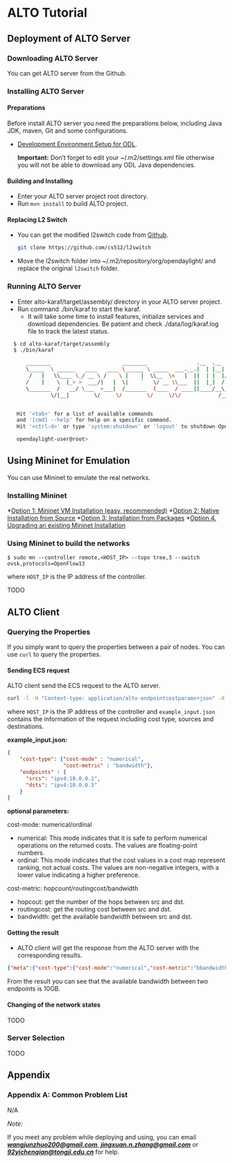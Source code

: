 # ALTO Tutorial

## Deployment of ALTO Server

### Downloading ALTO Server

You can get ALTO server from the Github.

### Installing ALTO Server

#### Preparations

Before install ALTO server you need the preparations below, including Java JDK, maven, Git and some configurations.

* [Development Environment Setup for ODL](https://wiki.opendaylight.org/view/GettingStarted:Development_Environment_Setup).

  **Important:** Don’t forget to edit your ~/.m2/settings.xml file otherwise you will not be able to download any ODL Java dependencies.

#### Building and Installing

* Enter your ALTO server project root directory.
* Run `mvn install` to build ALTO project.

#### Replacing L2 Switch

* You can get the modified l2switch code from [Github](https://github.com/cs512/l2switch).

  ``` bash
  git clone https://github.com/cs512/l2switch
  ```

* Move the l2switch folder into ~/.m2/repository/org/opendaylight/ and replace the original `l2switch` folder.

### Running ALTO Server

* Enter alto-karaf/target/assembly/ directory in your ALTO server project.
* Run command ./bin/karaf to start the karaf.
	* It will take some time to install features, initialize services and download dependencies. Be patient and check ./data/log/karaf.log file to track the latest status.

``` bash
  $ cd alto-karaf/target/assembly
  $ ./bin/karaf

      ________                       ________                .__  .__       .__     __
      \_____  \ ______   ____   ____ \______ \ _____  ___.__.|  | |__| ____ |  |___/  |_
       /   |   \\____ \_/ __ \ /    \ |    |  \\__  \<   |  ||  | |  |/ ___\|  |  \   __\
      /    |    \  |_> >  ___/|   |  \|    `   \/ __ \\___  ||  |_|  / /_/  >   Y  \  |
      \_______  /   __/ \___  >___|  /_______  (____  / ____||____/__\___  /|___|  /__|
              \/|__|        \/     \/        \/     \/\/            /_____/      \/


   Hit '<tab>' for a list of available commands
   and '[cmd] --help' for help on a specific command.
   Hit '<ctrl-d>' or type 'system:shutdown' or 'logout' to shutdown OpenDaylight.

   opendaylight-user@root>
```
## Using Mininet for Emulation

You can use Mininet to emulate the real networks.

### Installing Mininet

*[Option 1: Mininet VM Installation (easy, recommended)](http://mininet.org/download/#option-1-mininet-vm-installation-easy-recommended)
*[Option 2: Native Installation from Source](http://mininet.org/download/#option-2-native-installation-from-source)
*[Option 3: Installation from Packages](http://mininet.org/download/#option-3-installation-from-packages)
*[Option 4. Upgrading an existing Mininet Installation](http://mininet.org/download/#option-4-upgrading-an-existing-mininet-installation) 

### Using Mininet to build the networks

  ```
  $ sudo mn --controller remote,<HOST_IP> --topo tree,3 --switch ovsk,protocols=OpenFlow13
  ```
where `HOST_IP` is the IP address of the controller.

TODO

## ALTO Client

### Querying the Properties

If you simply want to query the properties between a pair of nodes. You can use `curl` to query the properties.

#### Sending ECS request

ALTO client send the ECS request to the ALTO server.

``` bash
curl -l -H "Content-type: application/alto-endpointcostparams+json" -X POST -d `cat example_input.json` <HOST_IP>:8080/controller/nb/v2/alto/endpointcost/lookup -v
```
where `HOST_IP` is the IP address of the controller and  `example_input.json` contains the information of the request including cost type, sources and destinations.

**example_input.json:**

``` json
{
    "cost-type": {"cost-mode" : "numerical",
                  "cost-metric" : "bandwidth"},
    "endpoints" : {
      "srcs": "ipv4:10.0.0.1",
      "dsts": "ipv4:10.0.0.5"
    }
}
```

**optional parameters:**

cost-mode: numerical/ordinal

* numerical: This mode indicates that it is safe to perform numerical operations on the returned costs. The values are floating-point numbers.
* ordinal: This mode indicates that the cost values in a cost map represent ranking, not actual costs. The values are non-negative integers, with a lower value indicating a higher preference.


cost-metric: hopcount/routingcost/bandwidth

* hopcout: get the number of the hops between src and dst.
* routingcost: get the routing cost between src and dst.
* bandwidth: get the available bandwidth between src and dst.


#### Getting the result

* ALTO client will get the response from the ALTO server with the corresponding results.

``` json
{"meta":{"cost-type":{"cost-mode":"numerical","cost-metric":"bbandwidth"}},"endpoint-cost-map":{"ipv4:10.0.0.1":{"ipv4:10.0.0.5":10000000.0}}}
```
From the result you can see that the available bandwidth between two endpoints is 10GB.

#### Changing of the network states

TODO

### Server Selection

TODO

## Appendix

### Appendix A: Common Problem List

N/A

*Note:*

If you meet any problem while deploying and using, you can email ***wangjunzhuo200@gmail.com***, ***jingxuan.n.zhang@gmail.com*** or ***92yichenqian@tongji.edu.cn*** for help.
